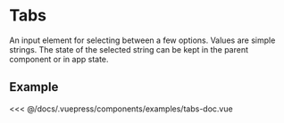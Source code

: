 # Tabs

An input element for selecting between a few options. Values are simple strings. The state of the selected string can be kept in the parent component or in app state.

## Example

<Demo componentName="examples-tabs-doc" />

<SourceCode>
<<< @/docs/.vuepress/components/examples/tabs-doc.vue
</SourceCode>
